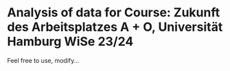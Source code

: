 # Analysis of data for Course: Zukunft des Arbeitsplatzes A + O, Universität Hamburg WiSe 23/24

Feel free to use, modify...

